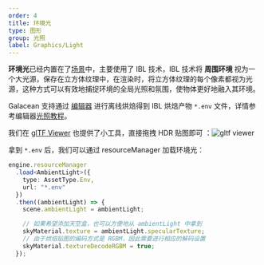 ```yaml
---
order: 4
title: 环境光
type: 图形
group: 光照
label: Graphics/Light
---
```


**环境光**已经内置在了[场景](${api}core/Scene)中，主要使用了 IBL 技术，IBL 技术将 **周围环境** 视为一个大光源，保存在立方体纹理中，在渲染时，将立方体纹理的每个像素都视为光源，这种方式可以有效地捕捉环境的全局光照和氛围，使物体更好地融入其环境。

Galacean 支持通过 [编辑器](https://galacean.antgroup.com/editor) 进行离线烘焙得到 IBL 烘焙产物 `*.env` 文件，详情参考编辑器[光照教程](${docs}editor-3d-light-cn)。

我们在 [glTF Viewer](https://galacean.antgroup.com/#/gltf-viewer) 也提供了小工具，直接拖拽 HDR 贴图即可 ：![gltf viewer](https://gw.alipayobjects.com/mdn/rms_7c464e/afts/img/A*9mGbSpQ4HngAAAAAAAAAAAAAARQnAQ)

拿到 `*.env` 后，我们可以通过 resourceManager 加载环境光：

```typescript
engine.resourceManager
  .load<AmbientLight>({
    type: AssetType.Env,
    url: "*.env"
  })
  .then((ambientLight) => {
    scene.ambientLight = ambientLight;

    // 如果希望添加天空盒，也可以方便地从 ambientLight 中拿到
    skyMaterial.texture = ambientLight.specularTexture;
    // 由于烘焙贴图的编码方式是 RGBM，因此需要进行相应的解码设置
    skyMaterial.textureDecodeRGBM = true;
  });
```

<playground src="ambient-light.ts"></playground>
